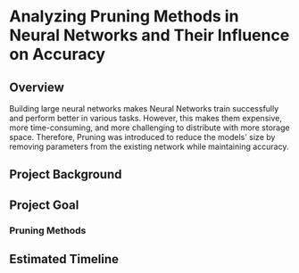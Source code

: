 # Analyzing Pruning Methods in Neural Networks and Their Influence on Accuracy
## Overview
Building large neural networks makes Neural Networks train successfully and perform better in various tasks. However, this makes them expensive, more time-consuming, and more challenging to distribute with more storage space. Therefore, Pruning was introduced to reduce the models' size by removing parameters from the existing network while maintaining accuracy.
## Project Background
## Project Goal
### Pruning Methods
## Estimated Timeline
